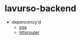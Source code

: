 # lavurso-backend

* depencency'd
    * [pgx](https://github.com/jackc/pgx)
    * [httprouter](https://github.com/julienschmidt/httprouter)